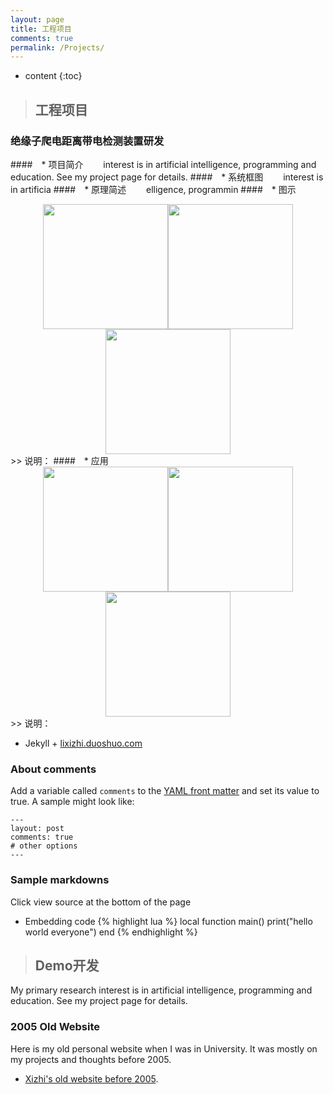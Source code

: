 ```yaml
---
layout: page
title: 工程项目
comments: true
permalink: /Projects/
---
```


* content
{:toc}

> ## 工程项目

### 绝缘子爬电距离带电检测装置研发
####　* 项目简介
　　interest is in artificial intelligence, programming and education. See my project page for details.
####　* 系统框图
　　interest is in artificia
####　* 原理简述
　　elligence, programmin
####　* 图示
<center class="half">
    <img src="https://github.com/listudystar/listudystar.github.io/blob/master/pages/test_1.jpg" width="200"/><img src="https://github.com/listudystar/listudystar.github.io/blob/master/pages/test_1.jpg" width="200"/><img src="https://github.com/listudystar/listudystar.github.io/blob/master/pages/test_1.jpg" width="200"/>
</center>
>> 说明：
####　* 应用
<center class="half">
    <img src="https://github.com/listudystar/listudystar.github.io/blob/master/pages/test_1.jpg" width="200"/><img src="https://github.com/listudystar/listudystar.github.io/blob/master/pages/test_2.jpg" width="200"/><img src="https://github.com/listudystar/listudystar.github.io/blob/master/pages/test_3.jpg" width="200"/>
</center>
>> 说明：

* Jekyll + [lixizhi.duoshuo.com](http://lixizhi.duoshuo.com/admin/)

### About comments
Add a variable called `comments` to the [YAML front matter](http://jekyllrb.com/docs/frontmatter/) and set its value to true. A sample might look like:

    ---
    layout: post
    comments: true
    # other options
    ---

### Sample markdowns
Click view source at the bottom of the page

* Embedding code
{% highlight lua %}
local function main()
	print("hello world everyone")
end
{% endhighlight %}


> ## Demo开发

My primary research interest is in artificial intelligence, programming and education. See my project page for details.


### 2005 Old Website 
Here is my old personal website when I was in University. It was mostly on my projects and thoughts before 2005.

* [Xizhi's old website before 2005](/oldsite2005/index.htm). 

